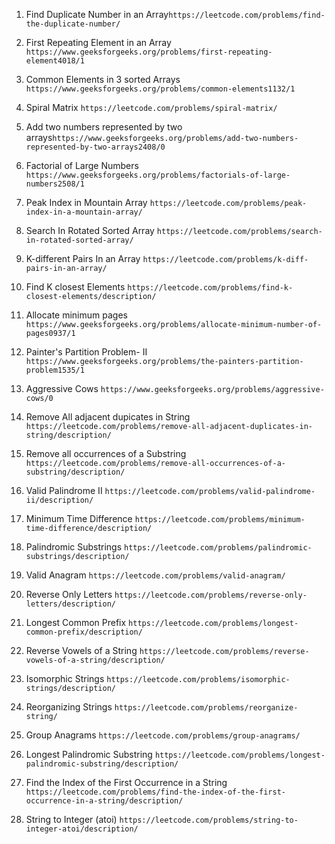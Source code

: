1. Find Duplicate Number in an Array```https://leetcode.com/problems/find-the-duplicate-number/```

2. First Repeating Element in an Array ```https://www.geeksforgeeks.org/problems/first-repeating-element4018/1```

3. Common Elements in 3 sorted Arrays ```https://www.geeksforgeeks.org/problems/common-elements1132/1```

4. Spiral Matrix ```https://leetcode.com/problems/spiral-matrix/```

5. Add two numbers represented by two arrays```https://www.geeksforgeeks.org/problems/add-two-numbers-represented-by-two-arrays2408/0```

6. Factorial of Large Numbers ```https://www.geeksforgeeks.org/problems/factorials-of-large-numbers2508/1```

7. Peak Index in Mountain Array ```https://leetcode.com/problems/peak-index-in-a-mountain-array/```

8. Search In Rotated Sorted Array ```https://leetcode.com/problems/search-in-rotated-sorted-array/```

9. K-different Pairs In an Array ```https://leetcode.com/problems/k-diff-pairs-in-an-array/```

10. Find K closest Elements ```https://leetcode.com/problems/find-k-closest-elements/description/```

11. Allocate minimum pages ```https://www.geeksforgeeks.org/problems/allocate-minimum-number-of-pages0937/1```

12. Painter's Partition Problem- II ```https://www.geeksforgeeks.org/problems/the-painters-partition-problem1535/1```

13. Aggressive Cows ```https://www.geeksforgeeks.org/problems/aggressive-cows/0```

14. Remove All adjacent dupicates in String ```https://leetcode.com/problems/remove-all-adjacent-duplicates-in-string/description/```

15. Remove all occurrences of a Substring ```https://leetcode.com/problems/remove-all-occurrences-of-a-substring/description/```

16. Valid Palindrome II ```https://leetcode.com/problems/valid-palindrome-ii/description/```

17. Minimum Time Difference ```https://leetcode.com/problems/minimum-time-difference/description/```

18. Palindromic Substrings ```https://leetcode.com/problems/palindromic-substrings/description/```

19. Valid Anagram ```https://leetcode.com/problems/valid-anagram/```

20. Reverse Only Letters ```https://leetcode.com/problems/reverse-only-letters/description/```

21. Longest Common Prefix ```https://leetcode.com/problems/longest-common-prefix/description/```

22. Reverse Vowels of a String ```https://leetcode.com/problems/reverse-vowels-of-a-string/description/```

23. Isomorphic Strings ```https://leetcode.com/problems/isomorphic-strings/description/```

24. Reorganizing Strings ```https://leetcode.com/problems/reorganize-string/```

25. Group Anagrams ```https://leetcode.com/problems/group-anagrams/```

26. Longest Palindromic Substring ```https://leetcode.com/problems/longest-palindromic-substring/description/```

27. Find the Index of the First Occurrence in a String ```https://leetcode.com/problems/find-the-index-of-the-first-occurrence-in-a-string/description/```

28. String to Integer (atoi) ```https://leetcode.com/problems/string-to-integer-atoi/description/```

